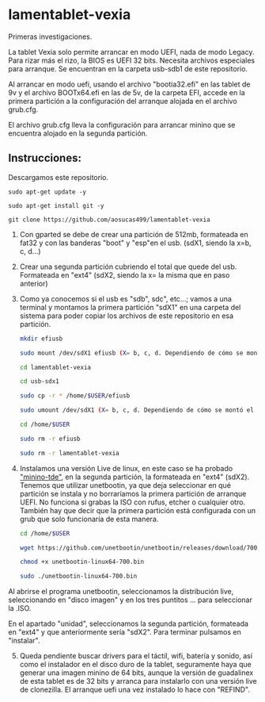 # lamentablet-vexia

Primeras investigaciones.

La tablet Vexia solo permite arrancar en modo UEFI, nada de modo Legacy. Para rizar más el rizo, la BIOS es UEFI 32 bits. Necesita archivos especiales para arranque. Se encuentran en la carpeta usb-sdb1 de este repositorio.

Al arrancar en modo uefi, usando el archivo "bootia32.efi" en las tablet de 9v y el archivo BOOTx64.efi en las de 5v, de la carpeta EFI, accede en la primera partición a la configuración del arranque alojada en el archivo grub.cfg. 

El archivo grub.cfg lleva la configuración para arrancar minino que se encuentra alojado en la segunda partición.

## Instrucciones: 

Descargamos este repositorio. 

    sudo apt-get update -y
    
    sudo apt-get install git -y

    git clone https://github.com/aosucas499/lamentablet-vexia

 1. Con gparted se debe de crear una partición de 512mb, formateada en fat32 y con las banderas "boot" y "esp"en el usb. (sdX1, siendo la x=b, c, d...)

2. Crear una segunda partición cubriendo el total que quede del usb. Formateada en "ext4" (sdX2, siendo la x= la misma que en paso anterior)

3. Como ya conocemos si el usb es "sdb", sdc", etc...; vamos a una terminal y montamos la primera partición "sdX1" en una carpeta del sistema para poder copiar los archivos de este repositorio en esa partición.

    ```bash
    mkdir efiusb 
 
    sudo mount /dev/sdX1 efiusb (X= b, c, d. Dependiendo de cómo se montó el usb. Usar df o gparted para saberlo)
    
    cd lamentablet-vexia
    
    cd usb-sdx1
    
    sudo cp -r * /home/$USER/efiusb
    
    sudo umount /dev/sdX1 (X= b, c, d. Dependiendo de cómo se montó el usb. Usar df o gparted para saberlo)
    
    cd /home/$USER
    
    sudo rm -r efiusb 
    
    sudo rm -r lamentablet-vexia
    
    
4. Instalamos una versión Live de linux, en este caso se ha probado ["minino-tde"](https://github.com/aosucas499/minino-TDE), en la segunda partición, la formateada en "ext4" (sdX2). Tenemos que utilizar unetbootin, ya que deja seleccionar en qué partición se instala y no borraríamos la primera partición de arranque UEFI. No funciona si grabas la ISO con rufus, etcher o cualquier otro. También hay que decir que la primera partición está configurada con un grub que solo funcionaría de esta manera.

    ```bash
    cd /home/$USER
    
    wget https://github.com/unetbootin/unetbootin/releases/download/700/unetbootin-linux64-700.bin
    
    chmod +x unetbootin-linux64-700.bin
    
    sudo ./unetbootin-linux64-700.bin
    
  Al abrirse el programa unetbootin, seleccionamos la distribución live, seleccionando en "disco imagen" y en los tres puntitos ... para seleccionar la .ISO.
  
  En el apartado "unidad", seleccionamos la segunda partición, formateada en "ext4" y que anteriormente sería "sdX2". Para terminar pulsamos en "instalar".
    

5. Queda pendiente buscar drivers para el táctil, wifi, batería y sonido, así como el instalador en el disco duro de la tablet, seguramente haya que generar una imagen minino de 64 bits, aunque la versión de guadalinex de esta tablet es de 32 bits y arranca para instalarlo con una versión live de clonezilla. El arranque uefi una vez instalado lo hace con "REFIND".
    
    
    
    
    
  
  
